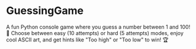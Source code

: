 # GuessingGame
A fun Python console game where you guess a number between 1 and 100! 🎲 Choose between easy (10 attempts) or hard (5 attempts) modes, enjoy cool ASCII art, and get hints like "Too high" or "Too low" to win! 🏆
